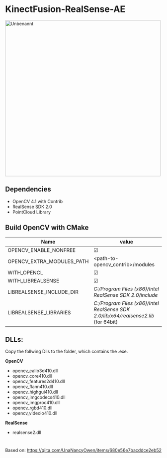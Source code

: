 # KinectFusion-RealSense-AE

<img src="https://i.ibb.co/hWsvV1j/Unbenannt.png" alt="Unbenannt" border="0" width="500" />


## Dependencies
* OpenCV 4.1 with Contrib
* RealSense SDK 2.0
* PointCloud Library

## Build OpenCV with CMake

| Name   |      value      |
|----------|-------------|
| OPENCV_ENABLE_NONFREE |   ☑ |
| OPENCV_EXTRA_MODULES_PATH |    <path-to-opencv_contrib>/modules   |
| WITH_OPENCL | ☑ |
| WITH_LIBREALSENSE | ☑ |
| LIBREALSENSE_INCLUDE_DIR | *C:/Program Files (x86)/Intel RealSense SDK 2.0/include* |
| LIBREALSENSE_LIBRARIES | *C:/Program Files (x86)/Intel RealSense SDK 2.0/lib/x64/realsense2.lib* (for 64bit) |
    
## DLLs:

Copy the follwing Dlls to the folder, which contains the .exe.

<b>OpenCV</b>
- opencv_calib3d410.dll
- opencv_core410.dll
- opencv_features2d410.dll
- opencv_flann410.dll
- opencv_highgui410.dll
- opencv_imgcodecs410.dll
- opencv_imgproc410.dll
- opencv_rgbd410.dll
- opencv_videoio410.dll

<b>RealSense</b>
- realsense2.dll


#
Based on:
https://qiita.com/UnaNancyOwen/items/680e56e7bacddce2eb52
